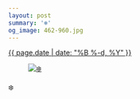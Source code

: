 ```yaml
---
layout: post
summary: '❄️'
og_image: 462-960.jpg
---
```


<p>
 <time>
  <a href="/462">
   {{ page.date | date: "%B %-d, %Y" }}
  </a>
 </time>
 <a href="/462">
  <figure data-taken="1/17/2016">
   <img alt="❄️" sizes="(min-width: 700px) 50vw, calc(100vw - 2rem)" src="{{ site.assets_url }}/462-480.jpg" srcset="{{ site.assets_url }}/462-960.jpg 960w, {{ site.assets_url }}/462-720.jpg 720w, {{ site.assets_url }}/462-480.jpg 480w, {{ site.assets_url }}/462-240.jpg 240w"/>
  </figure>
 </a>
 <span>
  ❄️
 </span>
</p>
